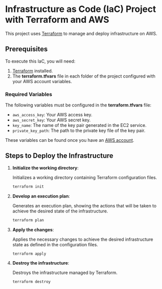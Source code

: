 # Infrastructure as Code (IaC) Project with Terraform and AWS

This project uses [Terraform](https://developer.hashicorp.com/terraform/install) to manage and deploy infrastructure on AWS.

## Prerequisites

To execute this IaC, you will need:
1. [Terraform](https://developer.hashicorp.com/terraform/install) installed.
2. The **terraform.tfvars** file in each folder of the project configured with your AWS account variables.

### Required Variables

The following variables must be configured in the **terraform.tfvars** file:

- `aws_access_key`: Your AWS access key.
- `aws_secret_key`: Your AWS secret key.
- `key_name`: The name of the key pair generated in the EC2 service.
- `private_key_path`: The path to the private key file of the key pair.

These variables can be found once you have an [AWS account](https://aws.amazon.com).

## Steps to Deploy the Infrastructure

1. **Initialize the working directory**:

   Initializes a working directory containing Terraform configuration files.

   ```bash
   terraform init
   ```

2. **Develop an execution plan**:

   Generates an execution plan, showing the actions that will be taken to achieve the desired state of the infrastructure.

   ```bash
   terraform plan
   ```

3. **Apply the changes**:

   Applies the necessary changes to achieve the desired infrastructure state as defined in the configuration files.

   ```bash
   terraform apply
   ```

4. **Destroy the infrastructure**:

   Destroys the infrastructure managed by Terraform.

   ```bash
   terraform destroy
   ```
